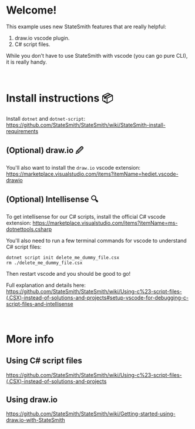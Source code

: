 # Welcome!

This example uses new StateSmith features that are really helpful:
1. draw.io vscode plugin.
2. C# script files.

While you don't have to use StateSmith with vscode (you can go pure CLI),
it is really handy.

<br/>

# Install instructions 📦
Install `dotnet` and `dotnet-script`:
https://github.com/StateSmith/StateSmith/wiki/StateSmith-install-requirements

## (Optional) draw.io 🖉
You'll also want to install the `draw.io` vscode extension:
https://marketplace.visualstudio.com/items?itemName=hediet.vscode-drawio

## (Optional) Intellisense 🔍
To get intellisense for our C# scripts, install the official C# vscode extension:
https://marketplace.visualstudio.com/items?itemName=ms-dotnettools.csharp

You'll also need to run a few terminal commands for vscode to understand C# script files:

```
dotnet script init delete_me_dummy_file.csx
rm ./delete_me_dummy_file.csx
```

Then restart vscode and you should be good to go!

Full explanation and details here:
https://github.com/StateSmith/StateSmith/wiki/Using-c%23-script-files-(.CSX)-instead-of-solutions-and-projects#setup-vscode-for-debugging-c-script-files-and-intellisense

<br/>

# More info
## Using C# script files
https://github.com/StateSmith/StateSmith/wiki/Using-c%23-script-files-(.CSX)-instead-of-solutions-and-projects

## Using draw.io
https://github.com/StateSmith/StateSmith/wiki/Getting-started-using-draw.io-with-StateSmith

